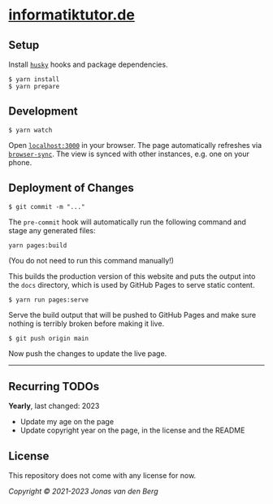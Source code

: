# [informatiktutor.de](https://informatiktutor.de)

## Setup

Install [`husky`](https://www.npmjs.com/package/husky) hooks and package dependencies.

```
$ yarn install
$ yarn prepare
```

## Development

```
$ yarn watch
```

Open [`localhost:3000`](http://localhost:3000) in your browser.
The page automatically refreshes via
[`browser-sync`](https://www.npmjs.com/package/browser-sync).
The view is synced with other instances, e.g. one on your phone.

## Deployment of Changes

```
$ git commit -m "..."
```

The `pre-commit` hook will automatically run the following command
and stage any generated files:

```
yarn pages:build
```

(You do not need to run this command manually!)

This builds the production version of this website
and puts the output into the `docs` directory,
which is used by GitHub Pages to serve static content.

```
$ yarn run pages:serve
```

Serve the build output that will be pushed to GitHub Pages
and make sure nothing is terribly broken before making it live.

```
$ git push origin main
```

Now push the changes to update the live page.

---

## Recurring TODOs

**Yearly**, last changed: 2023
* Update my age on the page
* Update copyright year on the page, in the license and the README

## License

This repository does not come with any license for now.

*Copyright &copy; 2021-2023 Jonas van den Berg*
